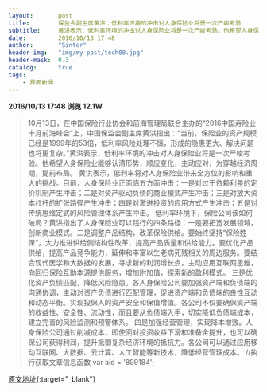 ```yaml
---
layout:       post
title:        保监会副主席黄洪：低利率环境的冲击对人身保险业将是一次严峻考验
subtitle:     黄洪表示，低利率环境的冲击对人身保险业将是一次严峻考验。他希望人身保险业能够认清形势，顺应变化，主动应对，为穿越经济周期，提前布局。
date:         2016/10/13 17:48
author:       "Sinter"
header-img:   "img/my-post/tech08.jpg"
header-mask:  0.3
catalog:      true
tags:
    - 界面新闻
---
```


**2016/10/13 17:48**  **浏览 12.1W**

> 10月13日，在中国保险行业协会和前海管理局联合主办的“2016中国寿险业十月前海峰会“上，中国保监会副主席黄洪指出：“当前，保险业的资产规模已经是1999年的53倍，低利率风险处理不慎，形成的隐患更大、解决问题也将更复杂。”黄洪表示，低利率环境的冲击对人身保险业将是一次严峻考验。他希望人身保险业能够认清形势，顺应变化，主动应对，为穿越经济周期，提前布局。
黄洪表示，低利率将对人身保险业带来全方位的影响和重大的挑战。目前，人身保险业正面临五方面冲击：一是对过于依赖利差的定价机制产生冲击；二是对资产驱动负债的商业模式产生冲击；三是对放大资本杠杆的扩张路径产生冲击；四是对激进投资的应用方式产生冲击；五是对传统思维定式的风险管理体系产生冲击。
低利率环境下，保险公司该如何破局？黄洪指出了人身保险业可以践行的四条路径：一是要拓宽发展领域，创新商业模式。二是调整产品结构，改革保险供给。要始终坚持“保险姓保”，大力推进供给侧结构性改革，提高产品质量和供给能力。要优化产品供给，提高产品竞争能力，延伸和丰富以生老病死残相关的周边服务。要结合现代医学和大数据的发展，寻求新的利润增长点，主动应用互联网思维，向回归保险互助本源提供服务，增加附加值，探索新的盈利模式。
三是优化资产负债匹配，降低风险隐患。各人身保险公司要加强资产端和负债端的沟通协调，主动对资产负债进行匹配管理，促进资产端和负债端的良性互动和动态平衡。实现投保人的资产安全和保值增值。各公司不仅要确保资产端的收益性、安全性、流动性，而且要从负债端入手，切实降低负债端成本，建立完善的风险监测和预警体系。
四是加强经营管理，实现降本增效。人身保险公司通过削减成本，即使面对投资收益下滑和准备金提升，也可以确保公司获得利润，提升抵御复杂经济环境的抵抗力。各公司可以通过应用移动互联网、大数据、云计算、人工智能等新技术，降低经营管理成本。
	//执行获取文章信息函数
	var aid = '899184';


[原文地址](http://www.jiemian.com/article/899184.html){:target="_blank"}



